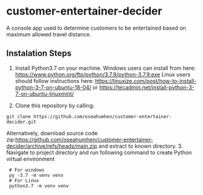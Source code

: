 # customer-entertainer-decider

A console app used to determine customers to be entertained based on maximum allowed travel distance.

## Instalation Steps
1. Install Python3.7 on your machine.
   Windows users can install from here: <https://www.python.org/ftp/python/3.7.9/python-3.7.9.exe>
   Linux users should follow instructions here: <https://linuxize.com/post/how-to-install-python-3-7-on-ubuntu-18-04/> or <https://tecadmin.net/install-python-3-7-on-ubuntu-linuxmint/>
   
2. Clone this repository by calling:
  ```
  git clone https://github.com/oseahumhen/customer-entertainer-decider.git
  ```
   Alternatively, download source code zip:<https://github.com/oseahumhen/customer-entertainer-decider/archive/refs/heads/main.zip> 
   and extract to known directory.
3. Navigate to project directory and run following command to create Python virtual environment
   ```
    # For windows
    py -3.7 -m venv venv
    # For Linux
    python3.7 -m venv venv
   ```




